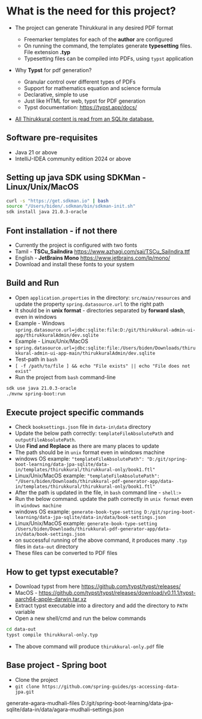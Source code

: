 # What is the need for this project?

* The project can generate Thirukkural in any desired PDF format
  * Freemarker templates for each of the **author** are configured
  * On running the command, the templates generate **typesetting** files. File extension **.typ**
  * Typesetting files can be compiled into PDFs, using `typst` application
* Why **Typst** for pdf generation?
  * Granular control over different types of PDFs
  * Support for mathematics equation and science formula
  * Declarative, simple to use
  * Just like HTML for web, typst for PDF generation
  * Typst documentation: https://typst.app/docs/
   
* [All Thirukkural content is read from an SQLite database.](https://github.com/teamdailypractice/thirukkural-admin-ui-app/blob/main/thirukkuralAdmin/dev.sqlite)

## Software pre-requisites

* Java 21 or above
* IntelliJ-IDEA community edition 2024 or above

## Setting up java SDK using SDKMan - Linux/Unix/MacOS

```bash
curl -s "https://get.sdkman.io" | bash
source "/Users/biden/.sdkman/bin/sdkman-init.sh"
sdk install java 21.0.3-oracle
```

## Font installation - if not there

* Currently the project is configured with two fonts
* Tamil - **TSCu_SaiIndira** <https://www.azhagi.com/sai/TSCu_SaiIndira.ttf>
* English - **JetBrains Mono** <https://www.jetbrains.com/lp/mono/>
* Download and install these fonts to your system

## Build and Run

* Open `application.properties` in the directory: `src/main/resources` and update the property `spring.datasource.url` to the right path
* It should be in **unix format** - directories separated by **forward slash**, even in windows
* Example - Windows
`spring.datasource.url=jdbc:sqlite:file:D:/git/thirukkural-admin-ui-app/thirukkuralAdmin/dev.sqlite`
* Example - Linux/Unix/MacOS
* `spring.datasource.url=jdbc:sqlite:file:/Users/biden/Downloads/thirukkural-admin-ui-app-main/thirukkuralAdmin/dev.sqlite` 
* Test-path in `bash` 
* `[ -f /path/to/file ] && echo "File exists" || echo "File does not exist"`
* Run the project from `bash` command-line

```bash
sdk use java 21.0.3-oracle
./mvnw spring-boot:run
```
## Execute project specific commands 

* Check `booksettings.json` file in `data-in\data` directory
* Update the below path correctly: `templateFileAbsolutePath` and `outputFileAbsolutePath`. 
* Use **Find and Replace** as there are many places to update
* The path should be in `unix` format even in windows machine
* windows OS example: `"templateFileAbsolutePath": "D:/git/spring-boot-learning/data-jpa-sqlite/data-in/templates/thirukkural/thirukkural-only/book1.ftl"`
* Linux/Unix/MacOS example: `"templateFileAbsolutePath": "/Users/biden/Downloads/thirukkural-pdf-generator-app/data-in/templates/thirukkural/thirukkural-only/book1.ftl"`
* After the path is updated in the file, in `bash` command line - `shell:>`
* Run the below command. update the path correctly in `unix format` even in `windows machine`
* windows OS example: `generate-book-type-setting D:/git/spring-boot-learning/data-jpa-sqlite/data-in/data/book-settings.json`
* Linux/Unix/MacOS example: `generate-book-type-setting /Users/biden/Downloads/thirukkural-pdf-generator-app/data-in/data/book-settings.json`
* on successful running of the above command, it produces many `.typ` files in `data-out` directory
* These files can be converted to PDF files

## How to get typst executable?

* Download typst from here <https://github.com/typst/typst/releases/>
* MacOS - https://github.com/typst/typst/releases/download/v0.11.1/typst-aarch64-apple-darwin.tar.xz
* Extract typst executable into a directory and  add the directory to `PATH`  variable
* Open a new shell/cmd and run the below commands

```bash
cd data-out
typst compile thirukkural-only.typ  
```
* The above command will produce `thirukkural-only.pdf` file

## Base project - Spring boot

* Clone the project
* `git clone https://github.com/spring-guides/gs-accessing-data-jpa.git`


generate-agara-mudhali-files D:/git/spring-boot-learning/data-jpa-sqlite/data-in/data/agara-mudhali-settings.json